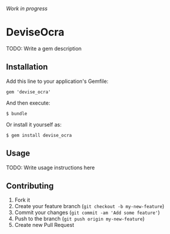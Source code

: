 *Work in progress*

# DeviseOcra

TODO: Write a gem description

## Installation

Add this line to your application's Gemfile:

    gem 'devise_ocra'

And then execute:

    $ bundle

Or install it yourself as:

    $ gem install devise_ocra

## Usage

TODO: Write usage instructions here

## Contributing

1. Fork it
2. Create your feature branch (`git checkout -b my-new-feature`)
3. Commit your changes (`git commit -am 'Add some feature'`)
4. Push to the branch (`git push origin my-new-feature`)
5. Create new Pull Request
